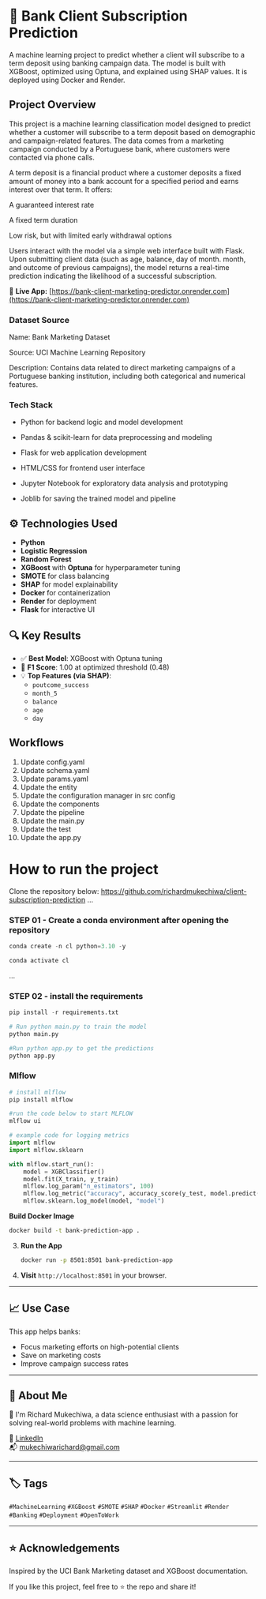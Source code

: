 # 💼 Bank Client Subscription Prediction

A machine learning project to predict whether a client will subscribe to a term deposit using banking campaign data. The model is built with XGBoost, optimized using Optuna, and explained using SHAP values. It is deployed using Docker and Render.

## Project Overview

This project is a machine learning classification model designed to predict whether a customer will subscribe to a term deposit based on demographic and campaign-related features. The data comes from a marketing campaign conducted by a Portuguese bank, where customers were contacted via phone calls.

A term deposit is a financial product where a customer deposits a fixed amount of money into a bank account for a specified period and earns interest over that term. It offers:

A guaranteed interest rate

A fixed term duration

Low risk, but with limited early withdrawal options

Users interact with the model via a simple web interface built with Flask. Upon submitting client data (such as age, balance, day of month. month, and outcome of previous campaigns), the model returns a real-time prediction indicating the likelihood of a successful subscription.

 🔗 **Live App:** [https://bank-client-marketing-predictor.onrender.com](https://bank-client-marketing-predictor.onrender.com)

### Dataset Source

Name: Bank Marketing Dataset

Source: UCI Machine Learning Repository

Description: Contains data related to direct marketing campaigns of a Portuguese banking institution, including both categorical and numerical features.

### Tech Stack

- Python for backend logic and model development

- Pandas & scikit-learn for data preprocessing and modeling

- Flask for web application development

- HTML/CSS for frontend user interface

- Jupyter Notebook for exploratory data analysis and prototyping

- Joblib for saving the trained model and pipeline


## ⚙️ Technologies Used

- **Python**
- **Logistic Regression**
- **Random Forest**
- **XGBoost** with **Optuna** for hyperparameter tuning
- **SMOTE** for class balancing
- **SHAP** for model explainability
- **Docker** for containerization
- **Render** for deployment
- **Flask** for interactive UI

## 🔍 Key Results

- ✅ **Best Model**: XGBoost with Optuna tuning
- 🎯 **F1 Score**: 1.00 at optimized threshold (0.48)
- 💡 **Top Features (via SHAP)**:
  - `poutcome_success`
  - `month_5`
  - `balance`
  - `age`
  - `day`

## Workflows

1. Update config.yaml
2. Update schema.yaml
3. Update params.yaml
4. Update the entity
5. Update the configuration manager in src config
6. Update the components
7. Update the pipeline
8. Update the main.py
9. Update the test
10. Update the app.py

# How to run the project

Clone the repository below:
https://github.com/richardmukechiwa/client-subscription-prediction
...
### STEP 01 - Create a conda environment after opening the repository



```python
conda create -n cl python=3.10 -y
```

```python
conda activate cl
```

...
### STEP 02 - install the requirements

```python
pip install -r requirements.txt
```

```python
# Run python main.py to train the model
python main.py 
```

```python
#Run python app.py to get the predictions
python app.py 
```

### Mlflow

```python
# install mlflow
pip install mlflow
```

```python
#run the code below to start MLFLOW
mlflow ui
```

```python
# example code for logging metrics
import mlflow
import mlflow.sklearn

with mlflow.start_run():
    model = XGBClassifier()
    model.fit(X_train, y_train)
    mlflow.log_param("n_estimators", 100)
    mlflow.log_metric("accuracy", accuracy_score(y_test, model.predict(X_test)))
    mlflow.sklearn.log_model(model, "model")

```

 **Build Docker Image**
   ```bash
   docker build -t bank-prediction-app .
   ```

3. **Run the App**
   ```bash
   docker run -p 8501:8501 bank-prediction-app
   ```

4. **Visit** `http://localhost:8501` in your browser.

---

## 📈 Use Case

This app helps banks:
- Focus marketing efforts on high-potential clients
- Save on marketing costs
- Improve campaign success rates

---

## 🙋 About Me

👋 I'm Richard Mukechiwa, a data science enthusiast with a passion for solving real-world problems with machine learning.

🔗 [LinkedIn](https://www.linkedin.com/in/richardmukechiwa)  
📬 [mukechiwarichard@gmail.com](mailto:mukechiwarichard@gmail.com)

---

## 🏷️ Tags

`#MachineLearning` `#XGBoost` `#SMOTE` `#SHAP` `#Docker` `#Streamlit` `#Render` `#Banking` `#Deployment` `#OpenToWork`

---

## ⭐ Acknowledgements

Inspired by the UCI Bank Marketing dataset and XGBoost documentation.

If you like this project, feel free to ⭐ the repo and share it!





